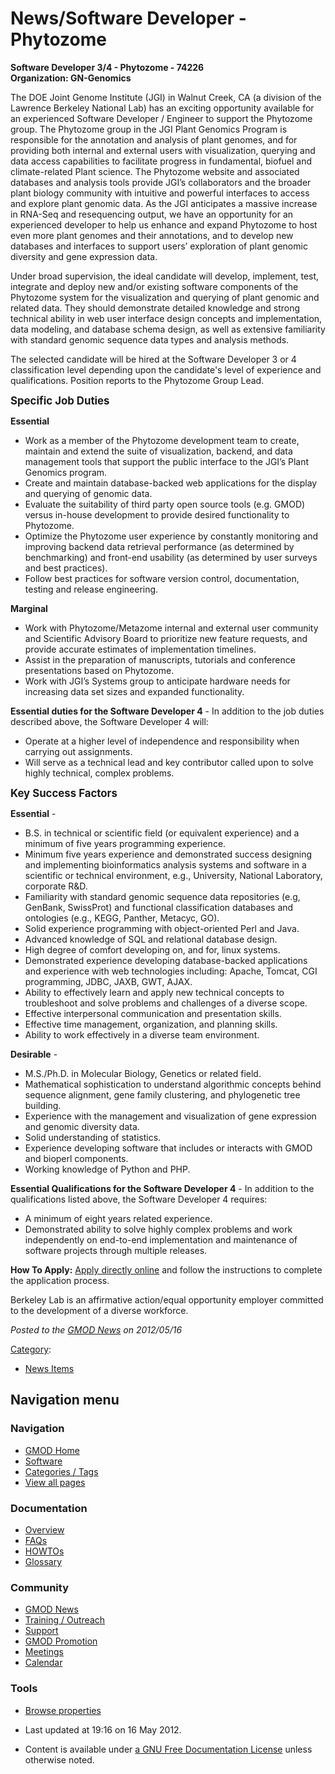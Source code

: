 



<span id="top"></span>




# <span dir="auto">News/Software Developer - Phytozome</span>









**Software Developer 3/4 - Phytozome - 74226**  
**Organization: GN-Genomics**

The DOE Joint Genome Institute (JGI) in Walnut Creek, CA (a division of
the Lawrence Berkeley National Lab) has an exciting opportunity
available for an experienced Software Developer / Engineer to support
the Phytozome group. The Phytozome group in the JGI Plant Genomics
Program is responsible for the annotation and analysis of plant genomes,
and for providing both internal and external users with visualization,
querying and data access capabilities to facilitate progress in
fundamental, biofuel and climate-related Plant science. The Phytozome
website and associated databases and analysis tools provide JGI’s
collaborators and the broader plant biology community with intuitive and
powerful interfaces to access and explore plant genomic data. As the JGI
anticipates a massive increase in RNA-Seq and resequencing output, we
have an opportunity for an experienced developer to help us enhance and
expand Phytozome to host even more plant genomes and their annotations,
and to develop new databases and interfaces to support users’
exploration of plant genomic diversity and gene expression data.

Under broad supervision, the ideal candidate will develop, implement,
test, integrate and deploy new and/or existing software components of
the Phytozome system for the visualization and querying of plant genomic
and related data. They should demonstrate detailed knowledge and strong
technical ability in web user interface design concepts and
implementation, data modeling, and database schema design, as well as
extensive familiarity with standard genomic sequence data types and
analysis methods.

The selected candidate will be hired at the Software Developer 3 or 4
classification level depending upon the candidate's level of experience
and qualifications. Position reports to the Phytozome Group Lead.

<span style="font-size: larger;">**Specific Job Duties**</span>

**Essential**

- Work as a member of the Phytozome development team to create, maintain
  and extend the suite of visualization, backend, and data management
  tools that support the public interface to the JGI’s Plant Genomics
  program.
- Create and maintain database-backed web applications for the display
  and querying of genomic data.
- Evaluate the suitability of third party open source tools (e.g. GMOD)
  versus in-house development to provide desired functionality to
  Phytozome.
- Optimize the Phytozome user experience by constantly monitoring and
  improving backend data retrieval performance (as determined by
  benchmarking) and front-end usability (as determined by user surveys
  and best practices).
- Follow best practices for software version control, documentation,
  testing and release engineering.

**Marginal**

- Work with Phytozome/Metazome internal and external user community and
  Scientific Advisory Board to prioritize new feature requests, and
  provide accurate estimates of implementation timelines.
- Assist in the preparation of manuscripts, tutorials and conference
  presentations based on Phytozome.
- Work with JGI’s Systems group to anticipate hardware needs for
  increasing data set sizes and expanded functionality.

**Essential duties for the Software Developer 4** - In addition to the
job duties described above, the Software Developer 4 will:

- Operate at a higher level of independence and responsibility when
  carrying out assignments.
- Will serve as a technical lead and key contributor called upon to
  solve highly technical, complex problems.

<span style="font-size: larger;">**Key Success Factors**</span>

**Essential** -

- B.S. in technical or scientific field (or equivalent experience) and a
  minimum of five years programming experience.
- Minimum five years experience and demonstrated success designing and
  implementing bioinformatics analysis systems and software in a
  scientific or technical environment, e.g., University, National
  Laboratory, corporate R&D.
- Familiarity with standard genomic sequence data repositories (e.g,
  GenBank, SwissProt) and functional classification databases and
  ontologies (e.g., KEGG, Panther, Metacyc, GO).
- Solid experience programming with object-oriented Perl and Java.
- Advanced knowledge of SQL and relational database design.
- High degree of comfort developing on, and for, linux systems.
- Demonstrated experience developing database-backed applications and
  experience with web technologies including: Apache, Tomcat, CGI
  programming, JDBC, JAXB, GWT, AJAX.
- Ability to effectively learn and apply new technical concepts to
  troubleshoot and solve problems and challenges of a diverse scope.
- Effective interpersonal communication and presentation skills.
- Effective time management, organization, and planning skills.
- Ability to work effectively in a diverse team environment.

**Desirable** -

- M.S./Ph.D. in Molecular Biology, Genetics or related field.
- Mathematical sophistication to understand algorithmic concepts behind
  sequence alignment, gene family clustering, and phylogenetic tree
  building.
- Experience with the management and visualization of gene expression
  and genomic diversity data.
- Solid understanding of statistics.
- Experience developing software that includes or interacts with GMOD
  and bioperl components.
- Working knowledge of Python and PHP.

**Essential Qualifications for the Software Developer 4** - In addition
to the qualifications listed above, the Software Developer 4 requires:

- A minimum of eight years related experience.
- Demonstrated ability to solve highly complex problems and work
  independently on end-to-end implementation and maintenance of software
  projects through multiple releases.

**How To Apply:** <a
href="https://lbl.taleo.net/careersection/2/jobdetail.ftl?lang=en&amp;job=74226"
class="external text" rel="nofollow">Apply directly online</a> and
follow the instructions to complete the application process.

Berkeley Lab is an affirmative action/equal opportunity employer
committed to the development of a diverse workforce.

  



*Posted to the [GMOD News](../GMOD_News "GMOD News") on 2012/05/16*






[Category](../Special%3ACategories "Special%3ACategories"):

- [News Items](../Category%3ANews_Items "Category%3ANews Items")






## Navigation menu







<a href="../Main_Page"
style="background-image: url(../../images/GMOD-cogs.png);"
title="Visit the main page"></a>


### Navigation



- <span id="n-GMOD-Home">[GMOD Home](../Main_Page)</span>
- <span id="n-Software">[Software](../GMOD_Components)</span>
- <span id="n-Categories-.2F-Tags">[Categories /
  Tags](../Categories)</span>
- <span id="n-View-all-pages">[View all
  pages](../Special:AllPages)</span>




### Documentation



- <span id="n-Overview">[Overview](../Overview)</span>
- <span id="n-FAQs">[FAQs](../Category%3AFAQ)</span>
- <span id="n-HOWTOs">[HOWTOs](../Category%3AHOWTO)</span>
- <span id="n-Glossary">[Glossary](../Glossary)</span>




### Community



- <span id="n-GMOD-News">[GMOD News](../GMOD_News)</span>
- <span id="n-Training-.2F-Outreach">[Training /
  Outreach](../Training_and_Outreach)</span>
- <span id="n-Support">[Support](../Support)</span>
- <span id="n-GMOD-Promotion">[GMOD Promotion](../GMOD_Promotion)</span>
- <span id="n-Meetings">[Meetings](../Meetings)</span>
- <span id="n-Calendar">[Calendar](../Calendar)</span>




### Tools

- <span id="t-smwbrowselink"><a href="../Special%3ABrowse/News-2FSoftware_Developer_-2D_Phytozome"
  rel="smw-browse">Browse properties</a></span>



- <span id="footer-info-lastmod">Last updated at 19:16 on 16 May
  2012.</span>
<!-- - <span id="footer-info-viewcount">10,078 page views.</span> -->
- <span id="footer-info-copyright">Content is available under
  <a href="http://www.gnu.org/licenses/fdl-1.3.html" class="external"
  rel="nofollow">a GNU Free Documentation License</a> unless otherwise
  noted.</span>

<!-- -->



<!-- -->




